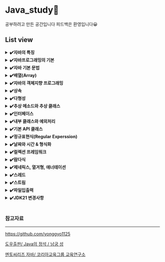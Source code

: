 
# Java_study📖
공부하려고 만든 공간입니다 피드백은 환영입니다😀​

## List view
  <details>
    <summary><b>✔️자바의 특징</b></summary>
    <div markdown="1">
    </div>
  </details>
  
  <details>
    <summary><b>✔️자바프로그래밍의 기본</b></summary>
    <div markdown="1">
      <ul>
        <li>데이터</li>
        <li>변수와자료형</li>
        <li>상수와 리터럴</li>
        <li>형변환</li>
      </ul>
    </div>
  </details>
  
  <details>
    <summary><b>✔️자바 기본 문법</b></summary>
    <div markdown="1">
      <ul>
        <li>연산자</li>
        <li>조건문 - 1</li>
        <li>조건문 - 2</li>
        <li>반복문</li>
      </ul>
    </div>
  </details>
  
  <details>
    <summary><b>✔️배열(Array)</b></summary>
    <div markdown="1">
      <ul>
        <li>배열(Array)</li>
        <li>다차원배열</li>
        <li>객체배열</li>
        <li>배열 복사</li>
        <li>향상된 for문</li>
      </ul>
    </div>
  </details>
  
  <details>
    <summary><b>✔️자바의 객체지향 프로그래밍</b></summary>
    <div markdown="1">
      <ul>
        <li>객체 지향 프로그래밍</li>
        <li>클래스와 객체</li>
        <li>메서드</li>
        <li>생성자</li>
        <li>인스턴스 멤버와 정적 멤버 static</li>
        <li>변수의 유효범위</li>
        <li>캡슐화</li>
        <li>접근제어자</li>
        <li>추상화(abstraction)</li>
      </ul>
    </div>
  </details>
  
  <details>
    <summary><b>✔️상속</b></summary>
    <div markdown="1">
      <ul>
        <li>상속</li>
        <li>업캐스팅과 다운캐스팅</li>
        <li>오버라이딩(overriding)</li>
        <li>Obcject 클래스</li>
        <li>다중 상속</li>
        <li>final클래스와 메서드</li>
      </ul>
    </div>
  </details>
  
  <details>
    <summary><b>✔️다형성</b></summary>
    <div markdown="1">
      <ul>
        <li>다형성(polymorphism)</li>
        <li>Instanceof 연산자</li>
        <li>오버로딩(overloading)</li>
      </ul>
    </div>
  </details>
  
  <details>
    <summary><b>✔️추상 메소드와 추상 클래스</b></summary>
    <div markdown="1">
    </div>
  </details>
  
  <details>
    <summary><b>✔️인터페이스</b></summary>
    <div markdown="1"> 
    </div>
  </details>
  
  <details>
    <summary><b>✔️내부 클래스와 예외처리</b></summary>
    <div markdown="1">
      <ul>
        <li>내부클래스</li>
        <li>예외처리</li>
      </ul>
    </div>
  </details>
  
  <details>
    <summary><b>✔️기본 API 클래스</b></summary>
    <div markdown="1">
      <ul>
        <li>자바API</li>
        <li>java.lang패키지</li>
        <li>java.util패키지</li>
      </ul>
    </div>
  </details>
  
  <details>
    <summary><b>✔️정규표현식(Regular Experssion)</b></summary>
    <div markdown="1"> 
    </div>
  </details>
  
  <details>
    <summary><b>✔️날짜와 시간 & 형식화</b></summary>
    <div markdown="1">
      <ul>
        <li>날짜와 시간</li>
        <li>형식화 클래스</li>
        <li>java.time패키지</li>
      </ul>
    </div>
  </details>
  
  <details>
    <summary><b>✔️컬렉션 프레임워크</b></summary>
    <div markdown="1">
      <ul>
        <li>컬렉션 프레임워크(Collections Framework)</li>
        <li>Collection인터페이스</li>
        <li>List인터페이스</li>
        <li>Queue인터페이스</li>
        <li>Set인터페이스</li>
        <li>Map인터페이스</li>
        <li>반복자 Iterator, ListIterator, Enumeration</li>
        <li>Arrays클래스</li>
        <li>Comparator와 Comparable</li>
        <li>Record 클래스</li>
      </ul>
    </div>
  </details>
  
  <details>
    <summary><b>✔️람다식</b></summary>
    <div markdown="1"> 
    </div>
  </details>
  
  <details>
    <summary><b>✔️제네릭스, 열겨형, 애너테이션</b></summary>
    <div markdown="1">
      <ul>
        <li>제네릭스</li>
        <li>열거형</li>
        <li>애너테이션</li>
      </ul>
    </div>
  </details>
  
  <details>
    <summary><b>✔️스레드</b></summary>
    <div markdown="1"> 
    </div>
  </details>
  
  <details>
    <summary><b>✔️스트림</b></summary>
    <div markdown="1"> 
    </div>
  </details>
  
  <details>
    <summary><b>✔️파일입출력</b></summary>
    <div markdown="1"> 
    </div>
  </details>
  
  <details>
    <summary><b>✔️JDK21 변경사항</b></summary>
    <div markdown="1"> 
    </div>
  </details>

</br>

  ### 참고자료
  
  -----
  https://github.com/yonggyo1125 
  
   [도우출판/ Java의 정석 / 남궁 성](http://www.yes24.com/Product/Goods/24259565)
  
  [멘토씨리즈 자바/ 코리아교육그룹 교육연구소](https://kedustore.com/books/detail.asp?pdt_seq=1251)
